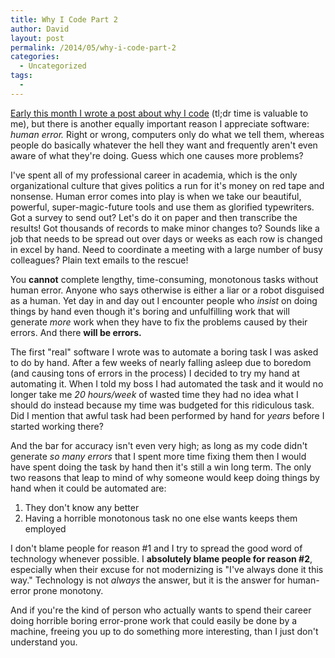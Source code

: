 ```yaml
---
title: Why I Code Part 2
author: David
layout: post
permalink: /2014/05/why-i-code-part-2
categories:
  - Uncategorized
tags:
  -
---
```


[Early this month I wrote a post about why I code](http://lyonsinbeta.com/2014/05/why-i-code/) (tl;dr time is valuable to me), but there is another equally important reason I appreciate software: _human error._ Right or wrong, computers only do what we tell them, whereas people do basically whatever the hell they want and frequently aren't even aware of what they're doing. Guess which one causes more problems?

<!--more-->

I've spent all of my professional career in academia, which is the only organizational culture that gives politics a run for it's money on red tape and nonsense. Human error comes into play is when we take our beautiful, powerful, super-magic-future tools and use them as glorified typewriters. Got a survey to send out? Let's do it on paper and then transcribe the results! Got thousands of records to make minor changes to? Sounds like a job that needs to be spread out over days or weeks as each row is changed in excel by hand. Need to coordinate a meeting with a large number of busy colleagues? Plain text emails to the rescue!

You **cannot** complete lengthy, time-consuming, monotonous tasks without human error. Anyone who says otherwise is either a liar or a robot disguised as a human. Yet day in and day out I encounter people who _insist_ on doing things by hand even though it's boring and unfulfilling work that will generate _more_ work when they have to fix the problems caused by their errors. And there **will be errors.**

The first "real" software I wrote was to automate a boring task I was asked to do by hand. After a few weeks of nearly falling asleep due to boredom (and causing tons of errors in the process) I decided to try my hand at automating it. When I told my boss I had automated the task and it would no longer take me _20 hours/week_ of wasted time they had no idea what I should do instead because my time was budgeted for this ridiculous task. Did I mention that awful task had been performed by hand for _years_ before I started working there?

And the bar for accuracy isn't even very high; as long as my code didn't generate _so many errors_ that I spent more time fixing them then I would have spent doing the task by hand then it's still a win long term. The only two reasons that leap to mind of why someone would keep doing things by hand when it could be automated are:

1. They don't know any better
1. Having a horrible monotonous task no one else wants keeps them employed

I don't blame people for reason #1 and I try to spread the good word of technology whenever possible. I **absolutely blame people for reason #2**, especially when their excuse for not modernizing is "I've always done it this way." Technology is not _always_ the answer, but it is the answer for human-error prone monotony.

And if you're the kind of person who actually wants to spend their career doing horrible boring error-prone work that could easily be done by a machine, freeing you up to do something more interesting, than I just don't understand you.
